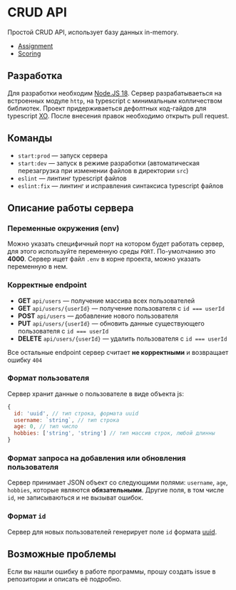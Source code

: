 # CRUD API

Простой CRUD API, использует базу данных in-memory.

- [Assignment](https://github.com/AlreadyBored/nodejs-assignments/blob/main/assignments/crud-api/assignment.md)
- [Scoring](https://github.com/AlreadyBored/nodejs-assignments/blob/main/assignments/crud-api/score.md)

## Разработка

Для разработки необходим [Node.JS 18](https://nodejs.org/en/). Сервер разрабатываеться на встроенных модуле `http`, на typescript с минимальным колличеством библиотек. Проект придерживаеться дефолтных код-гайдов для typescript [XO](https://github.com/xojs/xo). После внесения правок необходимо открыть pull request.
## Команды

- `start:prod` — запуск сервера
- `start:dev` — запуск в режиме разработки (автоматическая перезагрузка при изменении файлов в директории `src`)
- `eslint` — линтинг typescript файлов 
- `eslint:fix` — линтинг и исправления синтаксиса typescript файлов 

## Описание работы сервера

### Переменные окружения (env)

Можно указать специфичный порт на котором будет работать сервер, для этого используйте переменную среды `PORT`. По-умолчанию это __4000__. Сервер ищет файл `.env` в корне проекта, можно указать переменную в нем.

### Корректные endpoint

- __GET__ `api/users` — получение массива всех пользователей
- __GET__ `api/users/{userId}` — получение пользователя с `id === userId`
- __POST__ `api/users` — добавление нового пользователя
- __PUT__ `api/users/{userId}` — обновить данные существующего пользователя с `id === userId`
- __DELETE__ `api/users/{userId}` — удалить пользователя с `id === userId` 

Все остальные endpoint сервер считает __не корректными__ и возвращает ошибку `404`

### Формат пользователя

Сервер хранит данные о пользователе в виде объекта js:

```js
{
  id: 'uuid', // тип строка, формата uuid
  username: `string`, // тип строка
  age: 0, // тип число
  hobbies: ['string', 'string'] // тип массив строк, любой длинны
}
```

### Формат запроса на добавления или обновления пользователя

Сервер принимает JSON объект со следующими полями: `username`, `age`, `hobbies`, которые являются __обязательными__. Другие поля, в том числе `id`, не записываються и не вызыват ошибок.

### Формат `id`

Сервер для новых пользователей генерирует поле `id` формата [uuid](https://en.wikipedia.org/wiki/Universally_unique_identifier).

## Возможные проблемы

Если вы нашли ошибку в работе программы, прошу создать issue в репозитории и описать её подробно. 

